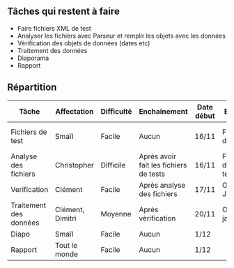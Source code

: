 ## Tâches qui restent à faire

* Faire fichiers XML de test
* Analyser les fichiers avec Parseur et remplir les objets avec les données
* Vérification des objets de données (dates etc)
* Traitement des données
* Diaporama
* Rapport

## Répartition

Tâche   |   Affectation | Difficulté  | Enchainement  | Date début  | Entrée | Sortie 
--------|---------------|-------------|---------------|-------------|--------|-------
Fichiers de test | Smaïl | Facile   | Aucun         | 16/11       | Fichiers de test | Validation ou non par le XSD
Analyse des fichiers | Christopher | Difficile | Après avoir fait les fichiers de tests | 16/11 | Fichiers de tests | Objets Java
Verification | Clément  | Facile      | Après analyse des fichiers | 17/11     |Objets Java | Validation ou non
Traitement des données | Clément, Dimitri | Moyenne | Après vérification | 20/11 | Objets java | Traitement
Diapo   |     Smaïl      | Facile      |      Aucun   |   1/12      |        | Diapo 
Rapport |  Tout le monde | Facile     |          Aucun |      1/12  |         | Rapport
